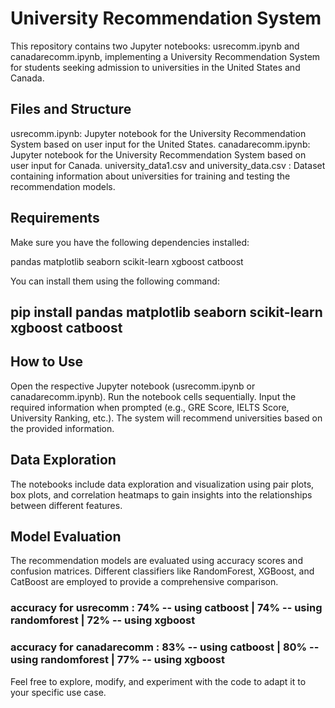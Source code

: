 # University Recommendation System
This repository contains two Jupyter notebooks: usrecomm.ipynb and canadarecomm.ipynb, implementing a University Recommendation System for students seeking admission to universities in the United States and Canada.

## Files and Structure
usrecomm.ipynb: Jupyter notebook for the University Recommendation System based on user input for the United States.
canadarecomm.ipynb: Jupyter notebook for the University Recommendation System based on user input for Canada.
university_data1.csv and university_data.csv : Dataset containing information about universities for training and testing the recommendation models.

## Requirements
Make sure you have the following dependencies installed:

pandas
matplotlib
seaborn
scikit-learn
xgboost
catboost

You can install them using the following command:
## pip install pandas matplotlib seaborn scikit-learn xgboost catboost

## How to Use
Open the respective Jupyter notebook (usrecomm.ipynb or canadarecomm.ipynb).
Run the notebook cells sequentially.
Input the required information when prompted (e.g., GRE Score, IELTS Score, University Ranking, etc.).
The system will recommend universities based on the provided information.

## Data Exploration
The notebooks include data exploration and visualization using pair plots, box plots, and correlation heatmaps to gain insights into the relationships between different features.

## Model Evaluation
The recommendation models are evaluated using accuracy scores and confusion matrices. Different classifiers like RandomForest, XGBoost, and CatBoost are employed to provide a comprehensive comparison.

### accuracy for usrecomm : 74% -- using catboost | 74% -- using randomforest | 72% -- using xgboost

###  accuracy for canadarecomm : 83% -- using catboost | 80% -- using randomforest | 77% -- using xgboost

Feel free to explore, modify, and experiment with the code to adapt it to your specific use case.

